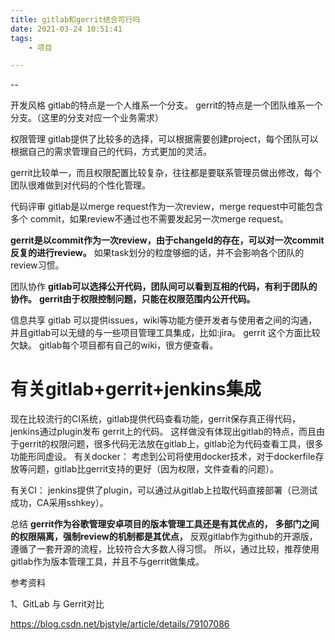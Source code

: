 ```yaml
---
title: gitlab和gerrit结合可行吗
date: 2021-03-24 10:51:41
tags:
	- 项目

---
```


--

开发风格
gitlab的特点是一个人维系一个分支。
gerrit的特点是一个团队维系一个分支。（这里的分支对应一个业务需求）

权限管理
gitlab提供了比较多的选择，可以根据需要创建project，每个团队可以根据自己的需求管理自己的代码，方式更加的灵活。

gerrit比较单一，而且权限配置比较复杂，往往都是要联系管理员做出修改，每个团队很难做到对代码的个性化管理。

代码评审
gitlab是以merge request作为一次review，merge request中可能包含多个 commit，如果review不通过也不需要发起另一次merge request。

**gerrit是以commit作为一次review，由于changeId的存在，可以对一次commit反复的进行review。**
如果task划分的粒度够细的话，并不会影响各个团队的review习惯。

团队协作
**gitlab可以选择公开代码，团队间可以看到互相的代码，有利于团队的协作。**
**gerrit由于权限控制问题，只能在权限范围内公开代码。**

信息共享
gitlab 可以提供issues，wiki等功能方便开发者与使用者之间的沟通，并且gitlab可以无缝的与一些项目管理工具集成，比如:jira。
gerrit 这个方面比较欠缺。
gitlab每个项目都有自己的wiki，很方便查看。

# 有关gitlab+gerrit+jenkins集成

现在比较流行的CI系统，gitlab提供代码查看功能，gerrit保存真正得代码，jenkins通过plugin发布 gerrit上的代码。
这样做没有体现出gitlab的特点，而且由于gerrit的权限问题，很多代码无法放在gitlab上，gitlab沦为代码查看工具，很多功能形同虚设。
有关docker：
考虑到公司将使用docker技术，对于dockerfile存放等问题，gitlab比gerrit支持的更好（因为权限，文件查看的问题）。

有关CI：
jenkins提供了plugin，可以通过从gitlab上拉取代码直接部署（已测试成功，CA采用sshkey）。

总结
**gerrit作为谷歌管理安卓项目的版本管理工具还是有其优点的，**
**多部门之间的权限隔离，强制review的机制都是其优点，**
反观gitlab作为github的开源版，遵循了一套开源的流程，比较符合大多数人得习惯。
所以，通过比较，推荐使用gitlab作为版本管理工具，并且不与gerrit做集成。


参考资料

1、GitLab 与 Gerrit对比

https://blog.csdn.net/bjstyle/article/details/79107086